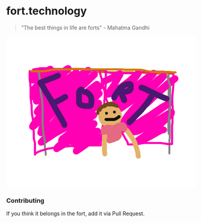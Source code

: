 # fort.technology

> "The best things in life are forts" - Mahatma Gandhi

![FORT!!!](fort.png)

### Contributing

If you think it belongs in the fort, add it via Pull Request.
